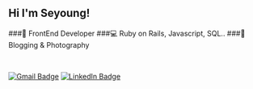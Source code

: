 ## Hi I'm Seyoung!

###🎈 FrontEnd Developer
###💻 Ruby on Rails, Javascript, SQL..
###🧡 Blogging & Photography

<br />

[![Gmail Badge](https://img.shields.io/badge/Gmail-red?style=flat-square&logo=Gmail&logoColor=white&link=mailto:sellyjphoto@gmail.com)](mailto:sellyjphoto@gmail.com)
[![LinkedIn Badge](https://img.shields.io/badge/-LinkedIn-blue?style=flat-square&logo=LinkedIn&logoColor=white&link=https://www.linkedin.com/in/seyoungj/)](https://www.linkedin.com/in/seyoungj)
